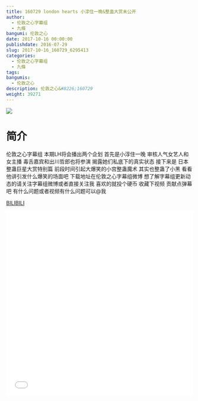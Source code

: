 ```yaml
---
title: 160729 london hearts 小淳住一晚&整蛊大赏未公开
author: 
  - 伦敦之心字幕组
  - 九條
bangumi: 伦敦之心
date: 2017-10-16 00:00:00
publishdate: 2016-07-29
slug: 2017-10-16_160729_6295413
categories: 
  - 伦敦之心字幕组
  - 九條
tags: 
bangumis: 
  - 伦敦之心
description: 伦敦之心&#8226;160729
weight: 39271
---
```


![](https://i.imgur.com/o3AAGBQ.jpg)

# 简介  
伦敦之心字幕组 本期LH将会播出两个企划 首先是小淳住一晚 审核人气女艺人和女主播 毒舌嘉宾和出川哲郎也将参演 揭露她们私底下的真实状态 接下来是 日本整蛊巨星大赏特别篇 前段时间引起大爆笑的小宫整蛊魔术 其实也整蛊了小黑 看看他讲引发什么爆笑的场面吧 下载地址在伦敦之心字幕组微博 想了解字幕组更新动态的请关注字幕组微博或者直接关注我 喜欢的就投个硬币 收藏下视频 贡献点弹幕吧
有什么问题或者视频有什么问题可以@我

  [BILIBILI](https://www.bilibili.com/video/av6295413/)


<div class="vcontainer">  <iframe class='video' src="//www.bilibili.com/html/html5player.html?cid=10228419&aid=6295413" width="100%" height="500" frameborder="0" allowfullscreen="allowfullscreen"></iframe></div>
